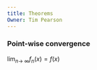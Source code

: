 ```yaml
---
title: Theorems
Owner: Tim Pearson
---
```

### Point-wise convergence
$\lim_{n \rightarrow \ \infty} f_n(x) = f(x)$